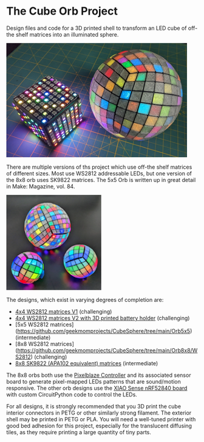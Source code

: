 # The Cube Orb Project

Design files and code for a 3D printed shell to transform an LED cube of off-the shelf matrices into an illuminated sphere.

<img src="https://github.com/geekmomprojects/CubeSphere/blob/main/Orb8x8/WS2812/Pictures/CubeWithOrb8x8.jpg" height=300>

There are multiple versions of ths project which use off-the shelf matrices of different sizes. Most use WS2812 addressable LEDs, but one version of the 8x8 orb uses SK9822 matrices. The 5x5 Orb is written up in great detail in Make: Magazine, vol. 84.

<img src="https://github.com/geekmomprojects/CubeSphere/blob/main/Pictures/ThreeOrbs.jpg" height=250>

The designs, which exist in varying degrees of completion are:
- [4x4 WS2812 matrices V1](https://github.com/geekmomprojects/CubeSphere/tree/main/Orb4x4) (challenging)
- [4x4 WS2812 matrices V2 with 3D printed battery holder](https://github.com/geekmomprojects/CubeSphere/tree/main/Orb4x4_V2) (challenging)
- [5x5 WS2812 matrices] (https://github.com/geekmomprojects/CubeSphere/tree/main/Orb5x5) (intermediate)
- [8x8 WS2812 matrices] (https://github.com/geekmomprojects/CubeSphere/tree/main/Orb8x8/WS2812) (challenging)
- [8x8 SK9822 (APA102 equivalent) matrices](https://github.com/geekmomprojects/CubeSphere/tree/main/Orb8x8/SK9822) (intermediate)

The 8x8 orbs both use the [Pixelblaze Controller](https://electromage.com/pixelblaze) and its associated sensor board to generate pixel-mapped LEDs patterns that are sound/motion responsive. The other orb designs use the [XIAO Sense nRF52840 board](https://www.seeedstudio.com/Seeed-XIAO-BLE-Sense-nRF52840-p-5253.html) with custom CircuitPython code to control the LEDs.

For all designs, it is strongly recommended that you 3D print the cube interior connectors in PETG or other similarly strong filament. The exterior shell may be printed in PETG or PLA. You will need a well-tuned printer with good bed adhesion for this project, especially for the translucent diffusing tiles, as they require printing a large quantity of tiny parts.

